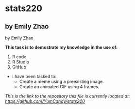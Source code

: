# stats220
## by Emily Zhao
by Emily Zhao


**This task is to demostrate my knowledge in the use of:**
1) R code
2) R Studio
3) GitHub

* I have been tasked to:
  + Create a meme using a preexisting image.
  + Create an animated GIF using 4 frames.

*This is the link to the repository this file is currently located at: <https://github.com/YumCandy/stats220>*
